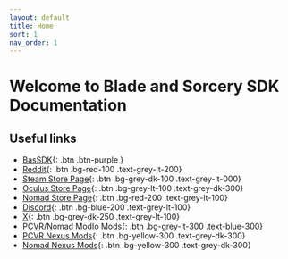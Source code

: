 ```yaml
---
layout: default
title: Home
sort: 1
nav_order: 1
---
```

# Welcome to Blade and Sorcery SDK Documentation

## Useful links

* [BasSDK](https://github.com/KospY/BasSDK/){: .btn .btn-purple }
* [Reddit](https://www.reddit.com/r/BladeAndSorcery/){: .btn .bg-red-100 .text-grey-lt-200} 
* [Steam Store Page](https://store.steampowered.com/app/629730){: .btn .bg-grey-dk-100 .text-grey-lt-000}
* [Oculus Store Page](https://www.meta.com/en-gb/experiences/pcvr/2472374902778951/){: .btn .bg-grey-lt-100 .text-grey-dk-300}
* [Nomad Store Page](https://www.meta.com/en-gb/experiences/2031826350263349/){: .btn 	.bg-red-200  .text-grey-lt-100}
* [Discord](https://discord.gg/nqCR8KG){: .btn 	.bg-blue-200  .text-grey-lt-100}
* [X](https://x.com/BladeAndSorcery){: .btn  .bg-grey-dk-250  .text-grey-lt-100}
* [PCVR/Nomad ModIo Mods](https://mod.io/g/blade-and-sorcery){: .btn  .bg-grey-lt-300  .text-blue-300}
* [PCVR Nexus Mods](https://www.nexusmods.com/bladeandsorcery/){: .btn  .bg-yellow-300  .text-grey-dk-300}
* [Nomad Nexus Mods](https://www.nexusmods.com/bladeandsorcerynomad){: .btn  .bg-yellow-300  .text-grey-dk-300}

